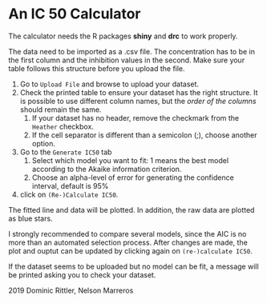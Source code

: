 An IC 50 Calculator
=======================

The calculator needs the R packages **shiny** and **drc** to work properly.

The data need to be imported as a .csv file. The concentration has to be in the first column and the inhibition values in the second. Make sure your table follows this structure before you upload the file.

1. Go to `Upload File` and browse to upload your dataset.
2. Check the printed table to ensure your dataset has the right structure. It is possible to use different column names, but the *order of the columns* should remain the same.
    1. If your dataset has no header, remove the checkmark from the `Heather` checkbox.
    2. If the cell separator is different than a semicolon (;), choose another option.
3. Go to the `Generate IC50` tab
    1. Select which model you want to fit: 1 means the best model according to the Akaike information criterion.
    2. Choose an alpha-level of error for generating the confidence interval, default is 95%
4. click on `(Re-)Calculate IC50`.

The fitted line and data will be plotted. In addition, the raw data are plotted as blue stars.


I strongly recommended to compare several models, since the AIC is no more than an automated selection process. After changes are made, the plot and ouptut can be updated by clicking again on `(re-)calculate IC50`.

If the dataset seems to be uploaded but no model can be fit, a message will be printed asking you to check your dataset.




2019 Dominic Rittler, Nelson Marreros